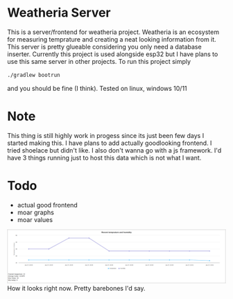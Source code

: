 # Weatheria Server
This is a server/frontend for weatheria project. Weatheria is an ecosystem for measuring temprature and creating a neat looking information from it. This server is pretty glueable considering you only need a database inserter. Currently this project is used alongside esp32 but I have plans to use this same server in other projects.
To run this project simply
```sh
./gradlew bootrun
```
and you should be fine (I think). Tested on linux, windows 10/11
# Note
This thing is still highly work in progess since its just been few days I started making this. I have plans to add actually goodlooking frontend. I tried shoelace but didn't like. I also don't wanna go with a js framework. I'd have 3 things running just to host this data which is not what I want.
# Todo
- actual good frontend
- moar graphs
- moar values

![](./assets/example.png)
How it looks right now. Pretty barebones I'd say.